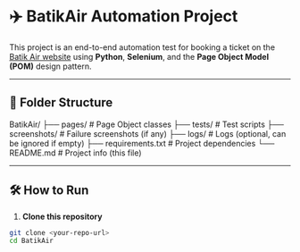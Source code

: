 # ✈️ BatikAir Automation Project

This project is an end-to-end automation test for booking a ticket on the [Batik Air website](https://www.batikair.com) using **Python**, **Selenium**, and the **Page Object Model (POM)** design pattern.

---

## 📁 Folder Structure

BatikAir/
├── pages/ # Page Object classes
├── tests/ # Test scripts
├── screenshots/ # Failure screenshots (if any)
├── logs/ # Logs (optional, can be ignored if empty)
├── requirements.txt # Project dependencies
└── README.md # Project info (this file)

---

## 🛠️ How to Run

1. **Clone this repository**

```bash
git clone <your-repo-url>
cd BatikAir
